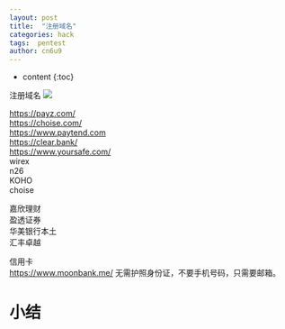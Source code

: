 ```yaml
---
layout: post
title:  "注册域名"
categories: hack
tags:  pentest
author: cn6u9
---
```


* content
{:toc}


注册域名
![](https://cn6u9.github.io/img/domain.png)




https://payz.com/  
https://choise.com/  
https://www.paytend.com  
https://clear.bank/  
https://www.yoursafe.com/  
wirex  
n26  
KOHO  
choise

嘉欣理财  
盈透证券  
华美银行本土  
汇丰卓越  

信用卡  
https://www.moonbank.me/ 无需护照身份证，不要手机号码，只需要邮箱。  
# 小结


